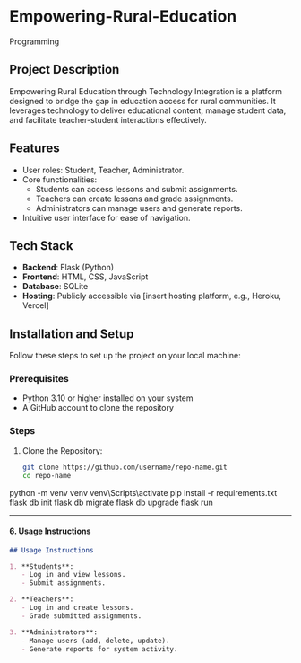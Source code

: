 # Empowering-Rural-Education
Programming 
## Project Description

Empowering Rural Education through Technology Integration is a platform designed to bridge the gap in education access for rural communities. It leverages technology to deliver educational content, manage student data, and facilitate teacher-student interactions effectively.
## Features
- User roles: Student, Teacher, Administrator.
- Core functionalities: 
  - Students can access lessons and submit assignments.
  - Teachers can create lessons and grade assignments.
  - Administrators can manage users and generate reports.
- Intuitive user interface for ease of navigation.
## Tech Stack
- **Backend**: Flask (Python)
- **Frontend**: HTML, CSS, JavaScript
- **Database**: SQLite
- **Hosting**: Publicly accessible via [insert hosting platform, e.g., Heroku, Vercel]
## Installation and Setup

Follow these steps to set up the project on your local machine:

### Prerequisites
- Python 3.10 or higher installed on your system
- A GitHub account to clone the repository

### Steps
1. Clone the Repository:
   ```bash
   git clone https://github.com/username/repo-name.git
   cd repo-name
python -m venv venv
venv\Scripts\activate
pip install -r requirements.txt
flask db init
flask db migrate
flask db upgrade
flask run

---

#### **6. Usage Instructions**
```markdown
## Usage Instructions

1. **Students**:
   - Log in and view lessons.
   - Submit assignments.

2. **Teachers**:
   - Log in and create lessons.
   - Grade submitted assignments.

3. **Administrators**:
   - Manage users (add, delete, update).
   - Generate reports for system activity.
